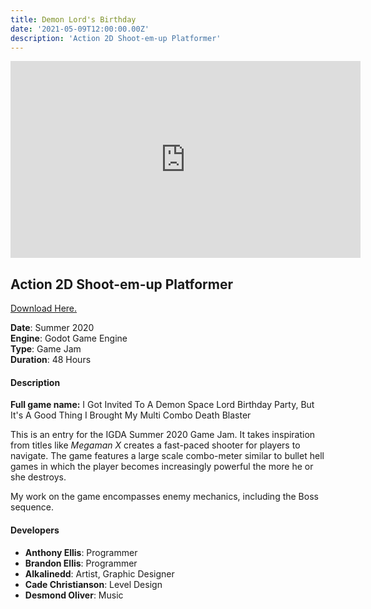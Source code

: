 ```yaml
---
title: Demon Lord's Birthday
date: '2021-05-09T12:00:00.00Z'
description: 'Action 2D Shoot-em-up Platformer'
---
```


<iframe width="560" height="315"
src="https://www.youtube.com/embed/Hinv9F6aBso" 
frameborder="0" 
allow="accelerometer; autoplay; encrypted-media; gyroscope; picture-in-picture" 
allowfullscreen></iframe>

## Action 2D Shoot-em-up Platformer

[Download Here.](https://brandonalxellis.itch.io/igotinvitedtoademonspacelordbirthdayparty)

**Date**: Summer 2020<br>
**Engine**: Godot Game Engine<br>
**Type**: Game Jam<br>
**Duration**: 48 Hours

#### Description

**Full game name:** I Got Invited To A Demon Space Lord Birthday Party, But It's A Good Thing I Brought My Multi Combo Death Blaster

This is an entry for the IGDA Summer 2020 Game Jam.  It takes inspiration from titles like *Megaman X* creates a fast-paced shooter for players to navigate.  The game features a large scale combo-meter similar to bullet hell games in which the player becomes increasingly powerful the more he or she destroys.

My work on the game encompasses enemy mechanics, including the Boss sequence.

#### Developers
- **Anthony Ellis**: Programmer
- **Brandon Ellis**: Programmer
- **Alkalinedd**: Artist, Graphic Designer
- **Cade Christianson**: Level Design
- **Desmond Oliver**: Music
